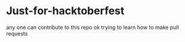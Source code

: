 # Just-for-hacktoberfest

any one can contribute to this repo
ok
trying to learn how to make pull requests

